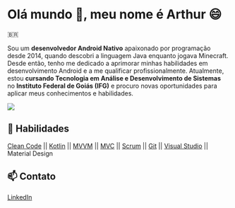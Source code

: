 # Olá mundo 👋, meu nome é Arthur 😄

🇧🇷

Sou um **desenvolvedor Android Nativo** apaixonado por programação desde 2014, quando descobri a linguagem Java enquanto jogava Minecraft. Desde então, tenho me dedicado a aprimorar minhas habilidades em desenvolvimento Android e a me qualificar profissionalmente. Atualmente, estou **cursando Tecnologia em Análise e Desenvolvimento de Sistemas** no **Instituto Federal de Goiás (IFG)** e procuro novas oportunidades para aplicar meus conhecimentos e habilidades.

![](https://komarev.com/ghpvc/?username=arthurjf)

## 🌱 Habilidades

<a href="https://github.com/arthurjf/">Clean Code</a> || <a href="https://github.com/arthurjf/">Kotlin</a> || <a href="https://github.com/arthurjf/">MVVM</a> || <a href="https://github.com/arthurjf/">MVC</a> || <a href="https://github.com/arthurjf/">Scrum</a> || <a href="https://github.com/arthurjf/">Git</a> || <a href="https://github.com/arthurjf/">Visual Studio</a> || <a>Material Design</a>

## 📫 Contato

[LinkedIn](https://www.linkedin.com/in/arthurjf/)
